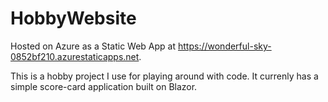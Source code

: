 # HobbyWebsite

Hosted on Azure as a Static Web App at https://wonderful-sky-0852bf210.azurestaticapps.net.

This is a hobby project I use for playing around with code. It currenly has a simple score-card application built on Blazor.
